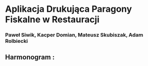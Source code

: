 # Aplikacja Drukująca Paragony Fiskalne w Restauracji
### Paweł Siwik, Kacper Domian, Mateusz Skubiszak, Adam Rolbiecki
## Harmonogram :


